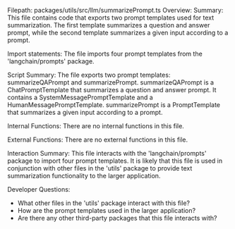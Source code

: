 Filepath: packages/utils/src/llm/summarizePrompt.ts
Overview: Summary:
This file contains code that exports two prompt templates used for text summarization. The first template summarizes a question and answer prompt, while the second template summarizes a given input according to a prompt.

Import statements:
The file imports four prompt templates from the 'langchain/prompts' package.

Script Summary:
The file exports two prompt templates: summarizeQAPrompt and summarizePrompt. summarizeQAPrompt is a ChatPromptTemplate that summarizes a question and answer prompt. It contains a SystemMessagePromptTemplate and a HumanMessagePromptTemplate. summarizePrompt is a PromptTemplate that summarizes a given input according to a prompt.

Internal Functions:
There are no internal functions in this file.

External Functions:
There are no external functions in this file.

Interaction Summary:
This file interacts with the 'langchain/prompts' package to import four prompt templates. It is likely that this file is used in conjunction with other files in the 'utils' package to provide text summarization functionality to the larger application.

Developer Questions:
- What other files in the 'utils' package interact with this file?
- How are the prompt templates used in the larger application?
- Are there any other third-party packages that this file interacts with?

